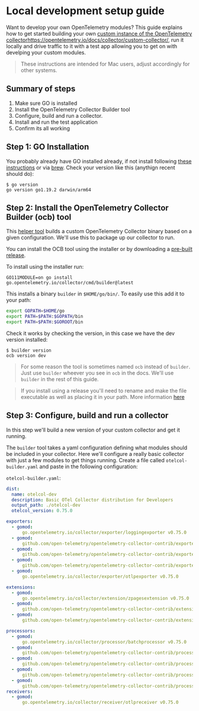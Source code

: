 # Local development setup guide

Want to develop your own OpenTelemetry modules? This guide explains how to get started building your own [custom instance of the OpenTelemetry collector]()https://opentelemetry.io/docs/collector/custom-collector/, run it locally and drive traffic to it with a test app allowing you to get on with develping your custom modules. 

> These instructions are intended for Mac users, adjust accordingly for other systems.


## Summary of steps

1. Make sure GO is installed
2. Install the OpenTelemetry Collector Builder tool
3. Configure, build and run a collector.
4. Install and run the test application
5. Confirm its all working


## Step 1: GO Installation
You probably already have GO installed already, if not install following [these instructions](https://go.dev/doc/install) or via [brew](https://formulae.brew.sh/formula/go). Check your version like this (anythign recent should do):

```console
$ go version
go version go1.19.2 darwin/arm64
```

## Step 2: Install the OpenTelemetry Collector Builder (ocb) tool
This [helper tool](https://github.com/open-telemetry/opentelemetry-collector/tree/main/cmd/builder) builds a custom OpenTelemetry Collector binary based on a given configuration. We'll use this to package up our collector to run.

You can install the OCB tool using the installer or by downloading a [pre-built release](https://github.com/open-telemetry/opentelemetry-collector-releases/releases).

To install using the installer run:

```
GO111MODULE=on go install go.opentelemetry.io/collector/cmd/builder@latest
```

This installs a binary `builder` in `$HOME/go/bin/`. To easily use this add it to your path:

```bash
export GOPATH=$HOME/go
export PATH=$PATH:$GOPATH/bin
export PATH=$PATH:$GOROOT/bin
```

Check it works by checking the version, in this case we have the dev version installed:

```console
$ builder version
ocb version dev
```

> For some reason the tool is sometimes named `ocb` instead of `builder`. Just use `builder` wheever you see in `ocb` in the docs. We'll use `builder` in the rest of this guide.

> If you install using a release you'll need to rename and make the file executable as well as placing it in your path. More information [here](https://github.com/open-telemetry/opentelemetry-collector/tree/main/cmd/builder)


## Step 3: Configure, build and run a collector
In this step we'll build a new version of your custom collector and get it running. 

The `builder` tool takes a yaml configuration defining what modules should be included in your collector. Here we'll configure a really basic collector with just a few modules to get things running. Create a file called `otelcol-builder.yaml` and paste in the following configuration:

`otelcol-builder.yaml`:
```yaml
dist:
  name: otelcol-dev
  description: Basic OTel Collector distribution for Developers
  output_path: ./otelcol-dev
  otelcol_version: 0.75.0

exporters:
  - gomod:
      go.opentelemetry.io/collector/exporter/loggingexporter v0.75.0
  - gomod:
      github.com/open-telemetry/opentelemetry-collector-contrib/exporter/jaegerexporter v0.75.0
  - gomod:
      github.com/open-telemetry/opentelemetry-collector-contrib/exporter/prometheusexporter v0.75.0
  - gomod: 
      github.com/open-telemetry/opentelemetry-collector-contrib/exporter/zipkinexporter v0.75.0
  - gomod:
      go.opentelemetry.io/collector/exporter/otlpexporter v0.75.0

extensions:
  - gomod:
      go.opentelemetry.io/collector/extension/zpagesextension v0.75.0
  - gomod:
      github.com/open-telemetry/opentelemetry-collector-contrib/extension/healthcheckextension v0.75.0
  - gomod:
      github.com/open-telemetry/opentelemetry-collector-contrib/extension/pprofextension v0.75.0

processors:
  - gomod:
      go.opentelemetry.io/collector/processor/batchprocessor v0.75.0
  - gomod:
      github.com/open-telemetry/opentelemetry-collector-contrib/processor/transformprocessor latest
  - gomod:
      github.com/open-telemetry/opentelemetry-collector-contrib/processor/attributesprocessor latest
  - gomod:
      github.com/open-telemetry/opentelemetry-collector-contrib/processor/filterprocessor latest
  - gomod:
      github.com/open-telemetry/opentelemetry-collector-contrib/processor/logstransformprocessor latest
receivers:
  - gomod:
      go.opentelemetry.io/collector/receiver/otlpreceiver v0.75.0
```
